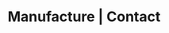 ---
title: "Manufacture | Contact"
image: "images/contact.png"
draft: false

############################# Form ############################
form:
  enable: true
  image: "images/contact.png"

  label: "_Parlons de coaching technique !"
  content: "Que vous ayez une demande précise ou par simple curiosité, nous serons ravis d'échanger avec vous."
  reason: "Raison pour laquelle vous nous contacter"
  source: "Comment vous nous avez connu ?"
  redirect_to: "contact"

  sent_messages:
    - item: "Merci pour votre message !"
    - item: "Nous reviendrons vers vous sous 48h pour échanger sur votre besoin."


############################# office ############################
office:
  enable: true

  mobile: "+33 6 74 90 44 17"
  email: "contact@manufacture.dev"
  location: "59 Boulevard Exelmans, 75016 Paris"
---